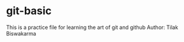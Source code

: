 # git-basic
This is a practice file for learning the art of git and github
Author: Tilak Biswakarma 